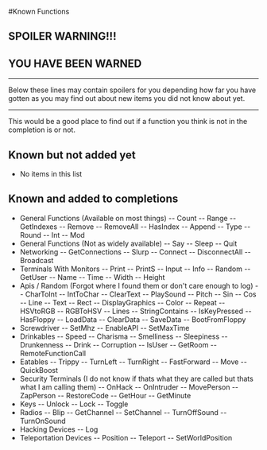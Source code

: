 #Known Functions

SPOILER WARNING!!!
------------------
YOU HAVE BEEN WARNED
---------------------------------------

----------
Below these lines may contain spoilers for you depending how far you have gotten as you may find out about new items you did not know about yet.
***
This would be a good place to find out if a function you think is not in the completion is or not.

## Known but not added yet
 - No items in this list

## Known and added to completions
 - General Functions (Available on most things)
 -- Count
 -- Range
 -- GetIndexes
 -- Remove
 -- RemoveAll
 -- HasIndex
 -- Append
 -- Type
 -- Round
 -- Int
 -- Mod
 - General Functions (Not as widely available)
 -- Say
 -- Sleep
 -- Quit
 - Networking
 -- GetConnections
 -- Slurp
 -- Connect
 -- DisconnectAll
 -- Broadcast
 - Terminals With Monitors
 -- Print
 -- PrintS
 -- Input
 -- Info
 -- Random
 -- GetUser
 -- Name
 -- Time
 -- Width
 -- Height
 - Apis / Random (Forgot where I found them or don't care enough to log)
 -- CharToInt
 -- IntToChar
 -- ClearText
 -- PlaySound
 -- Pitch
 -- Sin
 -- Cos
 -- Line
 -- Text
 -- Rect
 -- DisplayGraphics
 -- Color
 -- Repeat
 -- HSVtoRGB
 -- RGBToHSV
 -- Lines
 -- StringContains
 -- IsKeyPressed
 -- HasFloppy
 -- LoadData
 -- ClearData
 -- SaveData
 -- BootFromFloppy
 - Screwdriver 
 -- SetMhz
 -- EnableAPI
 -- SetMaxTime
 - Drinkables
 -- Speed
 -- Charisma
 -- Smelliness
 -- Sleepiness
 -- Drunkenness
 -- Drink
 -- Corruption
 -- IsUser
 -- GetRoom
 -- RemoteFunctionCall
 - Eatables
 -- Trippy
 -- TurnLeft
 -- TurnRight
 -- FastForward
 -- Move
 -- QuickBoost
 - Security Terminals (I do not know if thats what they are called but thats what I am calling them)
 -- OnHack
 -- OnIntruder
 -- MovePerson
 -- ZapPerson
 -- RestoreCode
 -- GetHour
 -- GetMinute
 - Keys
 -- Unlock
 -- Lock
 -- Toggle
 - Radios
 -- Blip
 -- GetChannel
 -- SetChannel
 -- TurnOffSound
 -- TurnOnSound
 - Hacking Devices
 -- Log
 - Teleportation Devices
 -- Position
 -- Teleport
 -- SetWorldPosition